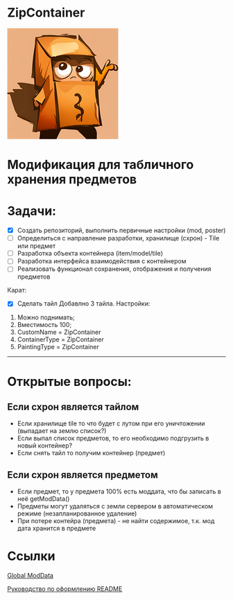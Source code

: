 ﻿# ZipContainer
![Иллюстрация к проекту](https://github.com/besterry/ItemStorage/raw/main/poster.png)

# Модификация для табличного хранения предметов

# Задачи:
- [x] Создать репозиторий, выполнить первичные настройки (mod, poster)
- [ ] Определиться с направление разработки, хранилище (схрон) - Tile или предмет
- [ ] Разработка объекта контейнера (item/model/tile)
- [ ] Разработка интерфейса взаимодействия с контейнером
- [ ] Реализовать функционал сохранения, отображения и получения предметов

Карат:
- [x] Сделать тайл
Добавлно 3 тайла.
Настройки:
1. Можно поднимать;
2. Вместимость 100;
3. CustomName = ZipContainer
4. ContainerType = ZipContainer
5. PaintingType = ZipContainer

---

# Открытые вопросы:

## Если схрон является тайлом
- Если хранилище tile то что будет с лутом при его уничтожении (выпадает на землю список?)
- Если выпал список предметов, то его необходимо подгрузить в новый контейнер?
- Если снять тайл то получим контейнер (предмет)
  
## Если схрон является предметом
- Если предмет, то у предмета 100% есть моддата, что бы записать в неё getModData()
- Предметы могут удаляться с земли сервером в автоматическом режиме (незапланированное удаление)
- При потере контейра (предмета) - не найти содержимое, т.к. мод дата хранится в предмете


# Ссылки
[Global ModData](https://github.com/MrBounty/PZ-Mod---Doc/blob/main/How%20to%20use%20global%20modData.md)

[Руководство по оформлению README](https://gist.github.com/Jekins/2bf2d0638163f1294637)
